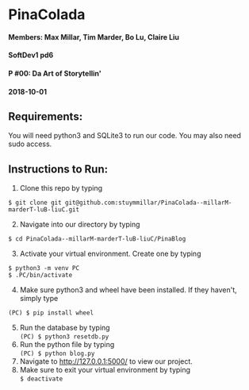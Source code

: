 # PinaColada 

#### Members: Max Millar, Tim Marder, Bo Lu, Claire Liu 
#### SoftDev1 pd6
#### P #00: Da Art of Storytellin'
#### 2018-10-01

## Requirements:
You will need python3 and SQLite3 to run our code.
You may also need sudo access.

## Instructions to Run:

1. Clone this repo by typing    
``` 
$ git clone git git@github.com:stuymmillar/PinaColada--millarM-marderT-luB-liuC.git 
```
2. Navigate into our directory by typing   
``` 
$ cd PinaColada--millarM-marderT-luB-liuC/PinaBlog 
```
3. Activate your virtual environment. Create one by typing    
``` 
$ python3 -m venv PC      
$ .PC/bin/activate 
```
4. Make sure python3 and wheel have been installed. If they haven't, simply type   
```(PC) $ pip install python3  
(PC) $ pip install wheel
```   
5. Run the database by typing  
```(PC) $ python3 resetdb.py```   
6. Run the python file by typing    
```(PC) $ python blog.py```   
7. Navigate to http://127.0.0.1:5000/ to view our project.
8. Make sure to exit your virtual environment by typing   
```$ deactivate ```


